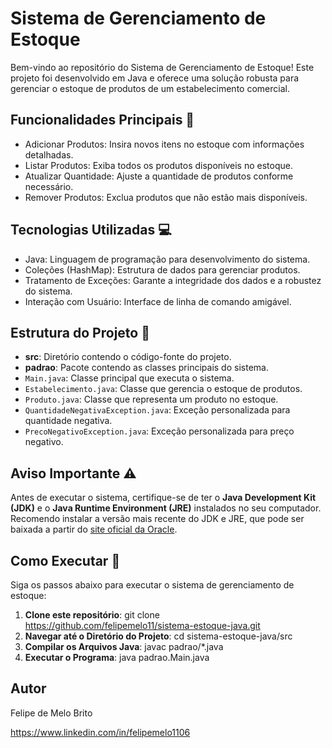 # Sistema de Gerenciamento de Estoque
Bem-vindo ao repositório do Sistema de Gerenciamento de Estoque! Este projeto foi desenvolvido em Java e oferece uma solução robusta para gerenciar o estoque de produtos de um estabelecimento comercial.

## Funcionalidades Principais 🚀
- Adicionar Produtos: Insira novos itens no estoque com informações detalhadas.
- Listar Produtos: Exiba todos os produtos disponíveis no estoque.
- Atualizar Quantidade: Ajuste a quantidade de produtos conforme necessário.
- Remover Produtos: Exclua produtos que não estão mais disponíveis.

## Tecnologias Utilizadas 💻
- Java: Linguagem de programação para desenvolvimento do sistema.
- Coleções (HashMap): Estrutura de dados para gerenciar produtos.
- Tratamento de Exceções: Garante a integridade dos dados e a robustez do sistema.
- Interação com Usuário: Interface de linha de comando amigável.

## Estrutura do Projeto 📂
- **src**: Diretório contendo o código-fonte do projeto.
- **padrao**: Pacote contendo as classes principais do sistema.
- `Main.java`: Classe principal que executa o sistema.
- `Estabelecimento.java`: Classe que gerencia o estoque de produtos.
- `Produto.java`: Classe que representa um produto no estoque.
- `QuantidadeNegativaException.java`: Exceção personalizada para quantidade negativa.
- `PrecoNegativoException.java`: Exceção personalizada para preço negativo.

## Aviso Importante ⚠️
Antes de executar o sistema, certifique-se de ter o **Java Development Kit (JDK)** e o **Java Runtime Environment (JRE)** instalados no seu computador.
Recomendo instalar a versão mais recente do JDK e JRE, que pode ser baixada a partir do [site oficial da Oracle](https://www.oracle.com/java/technologies/javase-downloads.html).

## Como Executar 📖
Siga os passos abaixo para executar o sistema de gerenciamento de estoque:
1. **Clone este repositório**: git clone https://github.com/felipemelo11/sistema-estoque-java.git
2. **Navegar até o Diretório do Projeto**: cd sistema-estoque-java/src
3. **Compilar os Arquivos Java**: javac padrao/*.java
4. **Executar o Programa**: java padrao.Main.java

## Autor
Felipe de Melo Brito

https://www.linkedin.com/in/felipemelo1106
